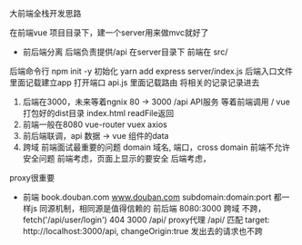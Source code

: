 大前端全栈开发思路

在前端vue 项目目录下，建一个server用来做mvc就好了

- 前后端分离 
后端负责提供/api 在server目录下
前端在 src/ 

后端命令行
npm init -y     初始化
yarn add express 
server/index.js 后端入口文件
里面记载建立app 打开端口
api.js 里面记载路由
将相关的记录记录进去

1. 后端在3000，未来等着ngnix 80 -> 3000
/api  API服务 等着前端调用      /  vue 打包好的dist目录 index.html readFile返回
2. 前端一般在8080 vue-router vuex axios
3. 前后端联调，api 数据 -> vue 组件的data
4. 跨域 前端面试最重要的问题
domain 域名,
端口，cross domain
前端不允许 安全问题
前端考虑，页面上显示的要安全
后端考虑，

proxy很重要
- 前端
book.douban.com
www.douban.com
subdomain:domain:port 都一样js
同源机制，相同源是值得信赖的
前后端 8080:3000 跨域
不跨， fetch('/api/user/login') 404
3000 /api/ proxy代理
/api/ 匹配
target: http://localhost:3000/api,
changeOrigin:true
发出去的请求也不跨

